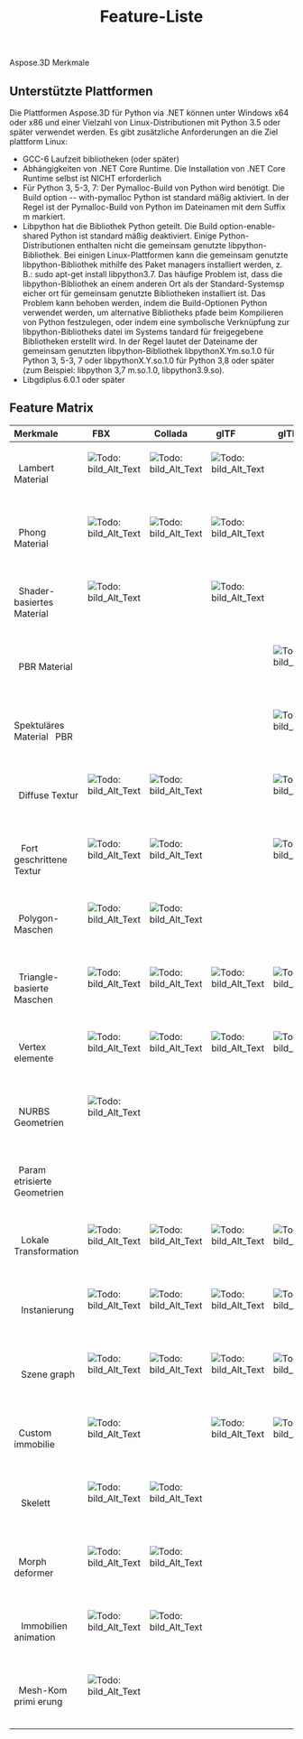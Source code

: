 ﻿---
title: Feature-Liste
type: docs
weight: 30
url: /de/python-net/feature-list/
---
Aspose.3D Merkmale


## **Unterstützte Plattformen**

Die Plattformen Aspose.3D für Python via .NET können unter Windows x64 oder x86 und einer Vielzahl von Linux-Distributionen mit Python 3.5 oder später verwendet werden. Es gibt zusätzliche Anforderungen an die Ziel plattform Linux:
- GCC-6 Laufzeit bibliotheken (oder später)
- Abhängigkeiten von .NET Core Runtime. Die Installation von .NET Core Runtime selbst ist NICHT erforderlich
- Für Python 3, 5-3, 7: Der Pymalloc-Build von Python wird benötigt. Die Build option -- with-pymalloc Python ist standard mäßig aktiviert. In der Regel ist der Pymalloc-Build von Python im Dateinamen mit dem Suffix m markiert.
- Libpython hat die Bibliothek Python geteilt. Die Build option-enable-shared Python ist standard mäßig deaktiviert. Einige Python-Distributionen enthalten nicht die gemeinsam genutzte libpython-Bibliothek. Bei einigen Linux-Plattformen kann die gemeinsam genutzte libpython-Bibliothek mithilfe des Paket managers installiert werden, z. B.: sudo apt-get install libpython3.7. Das häufige Problem ist, dass die libpython-Bibliothek an einem anderen Ort als der Standard-Systemsp eicher ort für gemeinsam genutzte Bibliotheken installiert ist. Das Problem kann behoben werden, indem die Build-Optionen Python verwendet werden, um alternative Bibliotheks pfade beim Kompilieren von Python festzulegen, oder indem eine symbolische Verknüpfung zur libpython-Bibliotheks datei im Systems tandard für freigegebene Bibliotheken erstellt wird. In der Regel lautet der Dateiname der gemeinsam genutzten libpython-Bibliothek libpythonX.Ym.so.1.0 für Python 3, 5-3, 7 oder libpythonX.Y.so.1.0 für Python 3,8 oder später (zum Beispiel: libpython 3,7 m.so.1.0, libpython3.9.so).
- Libgdiplus 6.0.1 oder später


## **Feature Matrix**

|**Merkmale** |` `FBX|` `Collada|` `glTF|` `glTF 2.0|` `U3D|` `PDF|` `STL|` `OBJ|` `PLY|` `3DS|` `ASE|` `X|` `3MF|` `RVM|` `Draco|
|:- |:- |:- |:- |:- |:- |:- |:- |:- |:- |:- |:- |:- |:- |:- |:- |
|` `Lambert Material|<p>![Todo: bild_Alt_Text](accept.png)</p><p> </p>|<p>![Todo: bild_Alt_Text](accept.png)</p><p> </p>|<p>![Todo: bild_Alt_Text](accept.png)</p><p> </p>||<p>![Todo: bild_Alt_Text](accept.png)</p><p> </p>|<p>![Todo: bild_Alt_Text](accept.png)</p><p> </p>||<p>![Todo: bild_Alt_Text](accept.png)</p><p> </p>||<p>![Todo: bild_Alt_Text](accept.png)</p><p> </p>|<p>![Todo: bild_Alt_Text](accept.png)</p><p> </p>|<p>![Todo: bild_Alt_Text](accept.png)</p><p> </p>||||
|` `Phong Material|<p>![Todo: bild_Alt_Text](accept.png)</p><p> </p>|<p>![Todo: bild_Alt_Text](accept.png)</p><p> </p>|<p>![Todo: bild_Alt_Text](accept.png)</p><p> </p>||<p>![Todo: bild_Alt_Text](accept.png)</p><p> </p>|<p>![Todo: bild_Alt_Text](accept.png)</p><p> </p>||<p>![Todo: bild_Alt_Text](accept.png)</p><p> </p>|||<p>![Todo: bild_Alt_Text](accept.png)</p><p> </p>|<p>![Todo: bild_Alt_Text](accept.png)</p><p> </p>||||
|` `Shader-basiertes Material|<p>![Todo: bild_Alt_Text](accept.png)</p><p> </p>||<p>![Todo: bild_Alt_Text](accept.png)</p><p> </p>|||||||||||||
|` `PBR Material||||<p>![Todo: bild_Alt_Text](accept.png)</p><p> </p>||||||||||||
|Spektuläres Material ` `PBR||||<p>![Todo: bild_Alt_Text](accept.png)</p><p> </p>||||||||||||
|` `Diffuse Textur|<p>![Todo: bild_Alt_Text](accept.png)</p><p> </p>|<p>![Todo: bild_Alt_Text](accept.png)</p><p> </p>||<p>![Todo: bild_Alt_Text](accept.png)</p><p> </p>|<p>![Todo: bild_Alt_Text](accept.png)</p><p> </p>|<p>![Todo: bild_Alt_Text](accept.png)</p><p> </p>||<p>![Todo: bild_Alt_Text](accept.png)</p><p> </p>||<p>![Todo: bild_Alt_Text](accept.png)</p><p> </p>|<p>![Todo: bild_Alt_Text](accept.png)</p><p> </p>|<p>![Todo: bild_Alt_Text](accept.png)</p><p> </p>|<p>![Todo: bild_Alt_Text](accept.png)</p><p> </p>|||
|` ` Fort geschrittene Textur|<p>![Todo: bild_Alt_Text](accept.png)</p><p> </p>|<p>![Todo: bild_Alt_Text](accept.png)</p><p> </p>||<p>![Todo: bild_Alt_Text](accept.png)</p><p> </p>|<p>![Todo: bild_Alt_Text](accept.png)</p><p> </p>|<p>![Todo: bild_Alt_Text](accept.png)</p><p> </p>||<p>![Todo: bild_Alt_Text](accept.png)</p><p> </p>||||||||
|` `Polygon-Maschen|<p>![Todo: bild_Alt_Text](accept.png)</p><p> </p>|<p>![Todo: bild_Alt_Text](accept.png)</p><p> </p>||||||<p>![Todo: bild_Alt_Text](accept.png)</p><p> </p>||||||<p>![Todo: bild_Alt_Text](accept.png)</p><p> </p>||
|` `Triangle-basierte Maschen|<p>![Todo: bild_Alt_Text](accept.png)</p><p> </p>|<p>![Todo: bild_Alt_Text](accept.png)</p><p> </p>|<p>![Todo: bild_Alt_Text](accept.png)</p><p> </p>|<p>![Todo: bild_Alt_Text](accept.png)</p><p> </p>|<p>![Todo: bild_Alt_Text](accept.png)</p><p> </p>|<p>![Todo: bild_Alt_Text](accept.png)</p><p> </p>|<p>![Todo: bild_Alt_Text](accept.png)</p><p> </p>|<p>![Todo: bild_Alt_Text](accept.png)</p><p> </p>|<p>![Todo: bild_Alt_Text](accept.png)</p><p> </p>|<p>![Todo: bild_Alt_Text](accept.png)</p><p> </p>|<p>![Todo: bild_Alt_Text](accept.png)</p><p> </p>|<p>![Todo: bild_Alt_Text](accept.png)</p><p> </p>|<p>![Todo: bild_Alt_Text](accept.png)</p><p> </p>|<p>![Todo: bild_Alt_Text](accept.png)</p><p> </p>|<p>![Todo: bild_Alt_Text](accept.png)</p><p> </p>|
|` `Vertex elemente|<p>![Todo: bild_Alt_Text](accept.png)</p><p> </p>|<p>![Todo: bild_Alt_Text](accept.png)</p><p> </p>|<p>![Todo: bild_Alt_Text](accept.png)</p><p> </p>|<p>![Todo: bild_Alt_Text](accept.png)</p><p> </p>|<p>![Todo: bild_Alt_Text](accept.png)</p><p> </p>|<p>![Todo: bild_Alt_Text](accept.png)</p><p> </p>||<p>![Todo: bild_Alt_Text](accept.png)</p><p> </p>|<p>![Todo: bild_Alt_Text](accept.png)</p><p> </p>|<p>![Todo: bild_Alt_Text](accept.png)</p><p> </p>|<p>![Todo: bild_Alt_Text](accept.png)</p><p> </p>|<p>![Todo: bild_Alt_Text](accept.png)</p><p> </p>|||<p>![Todo: bild_Alt_Text](accept.png)</p><p> </p>|
|` `NURBS Geometrien|<p>![Todo: bild_Alt_Text](accept.png)</p><p> </p>|||||||||||||||
|` `Param etrisierte Geometrien||||||||||||||<p>![Todo: bild_Alt_Text](accept.png)</p><p> </p>||
|` ` Lokale Transformation|<p>![Todo: bild_Alt_Text](accept.png)</p><p> </p>|<p>![Todo: bild_Alt_Text](accept.png)</p><p> </p>|<p>![Todo: bild_Alt_Text](accept.png)</p><p> </p>|<p>![Todo: bild_Alt_Text](accept.png)</p><p> </p>|<p>![Todo: bild_Alt_Text](accept.png)</p><p> </p>|<p>![Todo: bild_Alt_Text](accept.png)</p><p> </p>||||<p>![Todo: bild_Alt_Text](accept.png)</p><p> </p>|<p>![Todo: bild_Alt_Text](accept.png)</p><p> </p>|<p>![Todo: bild_Alt_Text](accept.png)</p><p> </p>||<p>![Todo: bild_Alt_Text](accept.png)</p><p> </p>||
|` ` Instanierung|<p>![Todo: bild_Alt_Text](accept.png)</p><p> </p>|<p>![Todo: bild_Alt_Text](accept.png)</p><p> </p>|<p>![Todo: bild_Alt_Text](accept.png)</p><p> </p>|<p>![Todo: bild_Alt_Text](accept.png)</p><p> </p>|<p>![Todo: bild_Alt_Text](accept.png)</p><p> </p>|<p>![Todo: bild_Alt_Text](accept.png)</p><p> </p>||||||||||
|` ` Szene graph|<p>![Todo: bild_Alt_Text](accept.png)</p><p> </p>|<p>![Todo: bild_Alt_Text](accept.png)</p><p> </p>|<p>![Todo: bild_Alt_Text](accept.png)</p><p> </p>|<p>![Todo: bild_Alt_Text](accept.png)</p><p> </p>|<p>![Todo: bild_Alt_Text](accept.png)</p><p> </p>|<p>![Todo: bild_Alt_Text](accept.png)</p><p> </p>||||<p>![Todo: bild_Alt_Text](accept.png)</p><p> </p>||<p>![Todo: bild_Alt_Text](accept.png)</p><p> </p>||<p>![Todo: bild_Alt_Text](accept.png)</p><p> </p>||
|` `Custom immobilie|<p>![Todo: bild_Alt_Text](accept.png)</p><p> </p>||<p>![Todo: bild_Alt_Text](accept.png)</p><p> </p>|<p>![Todo: bild_Alt_Text](accept.png)</p><p> </p>||||||||||||
|` ` Skelett|<p>![Todo: bild_Alt_Text](accept.png)</p><p> </p>|<p>![Todo: bild_Alt_Text](accept.png)</p><p> </p>||||||||||||||
|` `Morph deformer|<p>![Todo: bild_Alt_Text](accept.png)</p><p> </p>|<p>![Todo: bild_Alt_Text](accept.png)</p><p> </p>||||||||||||||
|` ` Immobilien animation|<p>![Todo: bild_Alt_Text](accept.png)</p><p> </p>|<p>![Todo: bild_Alt_Text](accept.png)</p><p> </p>||||||||||||||
|` `Mesh-Kom primi erung|<p>![Todo: bild_Alt_Text](accept.png)</p><p> </p>||||<p>![Todo: bild_Alt_Text](accept.png)</p><p> </p>|<p>![Todo: bild_Alt_Text](accept.png)</p><p> </p>|||||||<p>![Todo: bild_Alt_Text](accept.png)</p><p> </p>||<p>![Todo: bild_Alt_Text](accept.png)</p><p> </p>|


